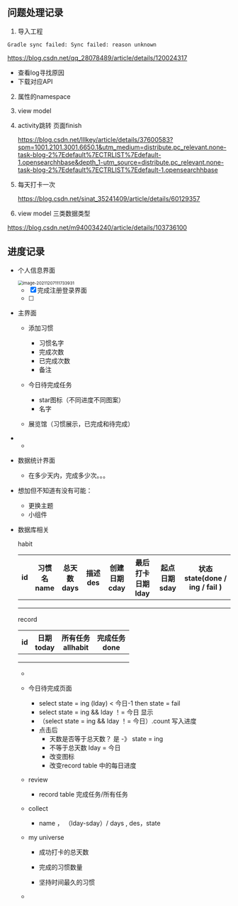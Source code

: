 ## 问题处理记录



1. 导入工程

`Gradle sync failed: Sync failed: reason unknown`

https://blog.csdn.net/qq_28078489/article/details/120024317

- 查看log寻找原因
- 下载对应API



2. 属性的namespace

3. view model

4. activity跳转 页面finish

   https://blog.csdn.net/lllkey/article/details/37600583?spm=1001.2101.3001.6650.1&utm_medium=distribute.pc_relevant.none-task-blog-2%7Edefault%7ECTRLIST%7Edefault-1.opensearchhbase&depth_1-utm_source=distribute.pc_relevant.none-task-blog-2%7Edefault%7ECTRLIST%7Edefault-1.opensearchhbase

5. 每天打卡一次

   https://blog.csdn.net/sinat_35241409/article/details/60129357

6. view model 三类数据类型

https://blog.csdn.net/m940034240/article/details/103736100



## 进度记录

- 个人信息界面

  <img src="C:\Users\15426\AppData\Roaming\Typora\typora-user-images\image-20211207111733931.png" alt="image-20211207111733931" style="zoom: 67%;" />

  - [x] 完成注册登录界面
  - [ ] 

- 主界面

  - 添加习惯

    - 习惯名字
    - 完成次数
    - 已完成次数
    - 备注

  - 今日待完成任务

    - star图标（不同进度不同图案）
    - 名字

  - 展览馆（习惯展示，已完成和待完成）

    

- - 

- 数据统计界面

  - 在多少天内，完成多少次。。。

  

- 想加但不知道有没有可能：

  - 更换主题
  - 小组件

- 数据库相关

  habit
  
  | id   | 习惯名<br />name | 总天数<br />days | 描述des | 创建日期<br />cday | 最后打卡日期<br />lday | 起点日期<br />sday | 状态<br />state(done / ing / fail ) |
  | ---- | ---------------- | ---------------- | ------- | ------------------ | ---------------------- | ------------------ | ----------------------------------- |
  |      |                  |                  |         |                    |                        |                    |                                     |
  |      |                  |                  |         |                    |                        |                    |                                     |
  |      |                  |                  |         |                    |                        |                    |                                     |

  record
  
  | id   | 日期<br />today | 所有任务<br />allhabit | 完成任务<br />done |
  | ---- | --------------- | ---------------------- | ------------------ |
  |      |                 |                        |                    |
  |      |                 |                        |                    |
  |      |                 |                        |                    |

  

  - 

  - 今日待完成页面
  
    - select state = ing (lday) < 今日-1 then state = fail
    - select state = ing && lday ！= 今日 显示
    - （select state = ing && lday ！= 今日）.count  写入进度
    - 点击后
      - 天数是否等于总天数？ 是 -》 state = ing
      - 不等于总天数 lday = 今日
      - 改变图标
      - 改变record table 中的每日进度

  - review

    -  record table  完成任务/所有任务

  - collect

    - name ， （lday-sday）/ days , des，state

  - my universe

    - 成功打卡的总天数

    - 完成的习惯数量

    - 坚持时间最久的习惯
  
  - 